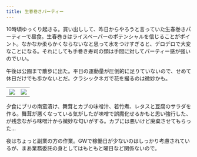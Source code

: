 ```yaml
---
title: 生春巻きパーティー
---
```


10時頃ゆっくり起きる。買い出しして、昨日からやろうと言っていた生春巻きパーティーで昼食。生春巻きはライスペーパーのポテンシャルを信じることがポイント。なかなか柔らかくならないなと思って水をつけすぎると、デロデロで大変なことになる。それにしても手巻き寿司の類は手間に対してパーティー感が強いのでいい。

午後は公園まで散歩に出た。平日の運動量が圧倒的に足りていないので、せめて休日だけでも歩かないとだ。クラシックネガで花を撮るのは微妙かも。

<table>
  <tr>
    <td><img src="https://photos.old.apkas.net/medium/2025/04/27/FX160128.webp" /></td>
    <td><img src="https://photos.old.apkas.net/medium/2025/04/27/FX160130.webp" /></td>
  </tr>
</table>

夕食にブリの南蛮漬け、舞茸とカブの味噌汁、若竹煮、レタスと豆腐のサラダを作る。舞茸が悪くなっている気がしたが味噌で誤魔化せるかもと思い強行した、が残念ながら味噌汁から微妙な匂いがする。カブには悪いけど廃棄させてもらった...

夜はちょっと副業の方の作業。GWで稼働日が少ないのはしっかり考慮されているが、まあ業務委託の身としてはもともと曜日など関係ないので。
